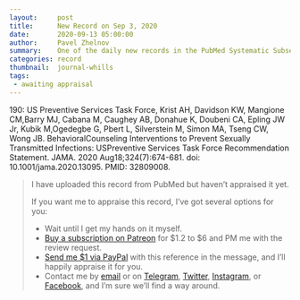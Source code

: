 ```yaml
---
layout:     post
title:      New Record on Sep 3, 2020
date:       2020-09-13 05:00:00
author:     Pavel Zhelnov
summary:    One of the daily new records in the PubMed Systematic Subset indexed by Sep 3, 2020.
categories: record
thumbnail:  journal-whills
tags:
 - awaiting appraisal
---
```


190: US Preventive Services Task Force, Krist AH, Davidson KW, Mangione CM,Barry MJ, Cabana M, Caughey AB, Donahue K, Doubeni CA, Epling JW Jr, Kubik M,Ogedegbe G, Pbert L, Silverstein M, Simon MA, Tseng CW, Wong JB. BehavioralCounseling Interventions to Prevent Sexually Transmitted Infections: USPreventive Services Task Force Recommendation Statement. JAMA. 2020 Aug18;324(7):674-681. doi: 10.1001/jama.2020.13095. PMID: 32809008.


> I have uploaded this record from PubMed but haven’t appraised it yet.
>
> If you want me to appraise this record, I’ve got several options for you:
> * Wait until I get my hands on it myself.
> * [Buy a subscription on Patreon](https://patreon.com/zheln) for $1.2 to $6 and PM me with the review request.
> * [Send me $1 via PayPal](https://paypal.me/pjelnov) with this reference in the message, and I’ll happily appraise it for you.
> * Contact me by [email](mailto:pavel@zheln.com) or on [Telegram](https://t.me/drzhelnov), [Twitter](https://twitter.com/drzhelnov), [Instagram](https://instagram.com/igzheln), or [Facebook](https://facebook.com/drzhelnov), and I’m sure we’ll find a way around.
